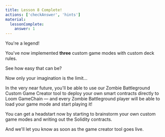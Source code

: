 ```yaml
---
title: Lesson 8 Complete!
actions: ['checkAnswer', 'hints']
material:
  lessonComplete:
    answer: 1
---
```


You're a legend!

You've now implemented **three** custom game modes with custom deck rules.

See how easy that can be?

Now only your imagination is the limit... 

In the very near future, you'll be able to use our Zombie Battleground Custom Game Creator tool to deploy your own smart contracts directly to Loom GameChain — and every Zombie Battleground player will be able to load your game mode and start playing it!

You can get a headstart now by starting to brainstorm your own custom game modes and writing out the Solidity contracts.

And we'll let you know as soon as the game creator tool goes live.
